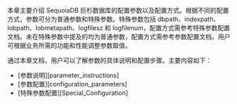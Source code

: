 本章主要介绍 SequoiaDB 巨杉数据库的配置参数以及配置方式。根据不同的配置方式，参数可分为普通参数和特殊参数。特殊参数包括 dbpath、indexpath、lobpath、lobmetapath、logfilesz 和 logfilenum，配置方式需参考特殊参数配置文档。未在特殊参数中提及的均为普通参数，配置方式需参考参数配置文档。用户可根据业务所需的功能和性能调整参数取值。

通过本章文档，用户可以了解参数的具体说明和配置步骤。主要内容如下：

- [参数说明][parameter_instructions]
- [参数配置][configuration_parameters]
- [特殊参数配置][Special_Configuration]

[^_^]:
     本文使用的所有引用及链接
[parameter_instructions]:manual/Distributed_Engine/Maintainance/Database_Configuration/parameter_instructions.md
[configuration_parameters]:manual/Distributed_Engine/Maintainance/Database_Configuration/configuration_parameters.md
[Special_Configuration]:manual/Distributed_Engine/Maintainance/Database_Configuration/Special_Configuration_Modify/Readme.md
